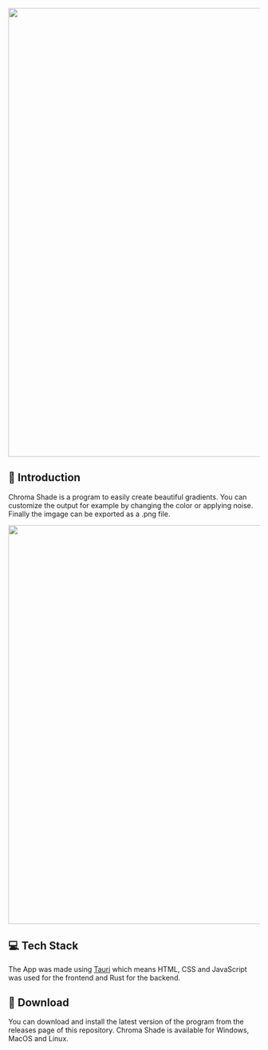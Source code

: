 <p align="center">
   <img width="900" height="auto" src="https://github.com/f4byyyy/Chroma-Shade/assets/93867306/fa99b042-78c8-4b06-9cbf-1ef0d1368f58">
</p>

## 👋 Introduction

Chroma Shade is a program to easily create beautiful gradients. You can customize the output for example by changing the color or applying noise.
Finally the imgage can be exported as a .png file.

<p align="center">
  <img width="800" height="auto" src="https://github.com/f4byyyy/Chroma-Shade/assets/93867306/eec4d78a-f202-467d-a37f-e362e91a0fc2">
</p>

## 💻 Tech Stack
The App was made using [Tauri](https://tauri.app/) which means HTML, CSS and JavaScript was used for the frontend and Rust for the backend.

## 💾 Download
You can download and install the latest version of the program from the releases page of this repository. Chroma Shade is available for Windows, MacOS and Linux.

